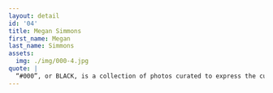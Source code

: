 ```yaml
---
layout: detail
id: '04'
title: Megan Simmons
first_name: Megan
last_name: Simmons
assets:
  img: ./img/000-4.jpg
quote: |
  “#000”, or BLACK, is a collection of photos curated to express the cultural appreciation of the women owning their true self through.
---
```

